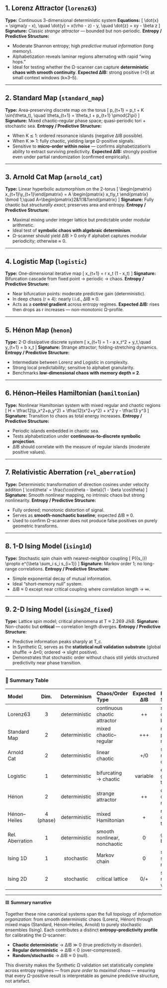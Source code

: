 ## 1. Lorenz Attractor (`lorenz63`)

**Type:** Continuous 3-dimensional deterministic system
**Equations:**
[
\dot{x} = \sigma(y - x), \quad
\dot{y} = x(\rho - z) - y, \quad
\dot{z} = xy - \beta z
]
**Signature:** Classic *strange attractor* — bounded but non-periodic.
**Entropy / Predictive Structure:**

* Moderate Shannon entropy; high *predictive mutual information* (long memory).
* Alphabetization reveals laminar regions alternating with rapid “wing hops.”
* Ideal for testing whether the Ω-scanner can capture **deterministic chaos with smooth continuity**.
  **Expected ΔIB:** strong positive (>0) at small context windows (k≈3–5).

---

## 2. Standard Map (`standard_map`)

**Type:** Area-preserving discrete map on the torus
[
p_{t+1} = p_t + K \sin(\theta_t), \quad
\theta_{t+1} = \theta_t + p_{t+1} \pmod{2\pi}
]
**Signature:** Mixed chaotic–regular phase space; quasi-periodic tori + stochastic sea.
**Entropy / Predictive Structure:**

* When K ≲ 1: ordered resonance islands (negative ΔIB possible).
* When K ≫ 1: fully chaotic, yielding large Ω-positive signals.
* Sensitive to **micro-order within noise** — confirms alphabetization’s ability to extract surviving predictivity.
  **Expected ΔIB:** strongly positive even under partial randomization (confirmed empirically).

---

## 3. Arnold Cat Map (`arnold_cat`)

**Type:** Linear hyperbolic automorphism on the 2-torus
[
\begin{pmatrix} x_{t+1}\y_{t+1}\end{pmatrix}
= A \begin{pmatrix} x_t\y_t \end{pmatrix} \bmod 1,\quad
A=\begin{pmatrix}2&1\1&1\end{pmatrix}
]
**Signature:** Fully chaotic but *structurally exact*; preserves area and entropy.
**Entropy / Predictive Structure:**

* Maximal mixing under integer lattice but predictable under modular arithmetic.
* Ideal test of **symbolic chaos with algebraic determinism**.
* Ω-scanner should yield ΔIB > 0 only if alphabet captures modular periodicity; otherwise ≈ 0.

---

## 4. Logistic Map (`logistic`)

**Type:** One-dimensional iterative map
[
x_{t+1} = r x_t (1 - x_t)
]
**Signature:** Bifurcation cascade from fixed point → periodic → chaos.
**Entropy / Predictive Structure:**

* Near bifurcation points: moderate predictive gain (deterministic).
* In deep chaos (r ≈ 4): nearly i.i.d., ΔIB ≈ 0.
* Acts as a **control gradient** across entropy regimes.
  **Expected ΔIB:** rises then drops as r increases — non-monotonic Ω-profile.

---

## 5. Hénon Map (`henon`)

**Type:** 2-D dissipative discrete system
[
x_{t+1} = 1 - a x_t^2 + y_t,\quad y_{t+1} = b x_t
]
**Signature:** Strange attractor; folding-stretching dynamics.
**Entropy / Predictive Structure:**

* Intermediate between Lorenz and Logistic in complexity.
* Strong local predictability; sensitive to alphabet granularity.
* Benchmarks **low-dimensional chaos with memory depth ≈ 2**.

---

## 6. Hénon–Heiles Hamiltonian (`hamiltonian`)

**Type:** Nonlinear Hamiltonian system with mixed regular and chaotic regions
[
H = \tfrac12(p_x^2+p_y^2) + \tfrac12(x^2+y^2) + x^2 y - \tfrac13 y^3
]
**Signature:** Transition to chaos as total energy increases.
**Entropy / Predictive Structure:**

* Periodic islands embedded in chaotic sea.
* Tests alphabetization under **continuous-to-discrete symbolic projection**.
* ΔIB should correlate with the measure of regular islands (moderate positive values).

---

## 7. Relativistic Aberration (`rel_aberration`)

**Type:** Deterministic transformation of direction cosines under velocity addition
[
\cos\theta' = \frac{\cos\theta - \beta}{1 - \beta \cos\theta}
]
**Signature:** Smooth nonlinear mapping, no intrinsic chaos but strong nonlinearity.
**Entropy / Predictive Structure:**

* Fully ordered; monotonic distortion of signal.
* Serves as **smooth-nonchaotic baseline**; expected ΔIB ≈ 0.
* Used to confirm Ω-scanner does not produce false positives on purely geometric transforms.

---

## 8. 1-D Ising Model (`ising1d`)

**Type:** Stochastic spin chain with nearest-neighbor coupling
[
P({s_i}) \propto e^{\beta \sum_i s_i s_{i+1}}
]
**Signature:** Markov order 1; no long-range correlations.
**Entropy / Predictive Structure:**

* Simple exponential decay of mutual information.
* Ideal “short-memory null” system.
* ΔIB ≈ 0 except near critical coupling where correlation length → ∞.

---

## 9. 2-D Ising Model (`ising2d_fixed`)

**Type:** Lattice spin model; critical phenomena at T ≈ 2.269 J/kB.
**Signature:** Non-chaotic but **critical** — correlation length diverges.
**Entropy / Predictive Structure:**

* Predictive information peaks sharply at T_c.
* In Synthetic Ω, serves as the **statistical null validation substrate** (global shuffle → Δ≈0; ordered → slight positive).
* Demonstrates that stochastic order without chaos still yields structured predictivity near phase transition.

---

### 🧩 Summary Table

| Model           |    Dim.   |  Determinism  | Chaos/Order Type             | Expected ΔIB | Role in Suite               |
| :-------------- | :-------: | :-----------: | :--------------------------- | :----------: | :-------------------------- |
| Lorenz63        |     3     | deterministic | continuous chaotic attractor |      ++      | smooth chaotic benchmark    |
| Standard Map    |     2     | deterministic | mixed chaotic–regular        |      +++     | robust Ω-positive reference |
| Arnold Cat      |     2     | deterministic | linear chaotic               |      +/0     | symbolic mixing control     |
| Logistic        |     1     | deterministic | bifurcating → chaotic        |   variable   | entropy-gradient test       |
| Hénon           |     2     | deterministic | strange attractor            |      ++      | discrete chaos reference    |
| Hénon–Heiles    | 4 (phase) | deterministic | mixed Hamiltonian            |       +      | regular–chaos transition    |
| Rel. Aberration |     1     | deterministic | smooth nonlinear, nonchaotic |       0      | geometric baseline          |
| Ising 1D        |     1     |   stochastic  | Markov chain                 |       0      | simple stochastic null      |
| Ising 2D        |     2     |   stochastic  | critical lattice             |      0/+     | statistical null validation |

---

🟩 **Summary narrative**

Together these nine canonical systems span the full topology of *information organization*:
from smooth deterministic chaos (Lorenz, Hénon) through mixed maps (Standard, Hénon–Heiles, Arnold) to purely stochastic ensembles (Ising).
Each contributes a distinct **entropy–predictivity profile** for calibrating the Ω-scanner:

* **Chaotic deterministic** → ΔIB ≫ 0 (true predictivity in disorder).
* **Regular deterministic** → ΔIB < 0 (over-compressed).
* **Random/stochastic** → ΔIB ≈ 0 (null).

This diversity makes the Synthetic Ω validation set statistically complete across entropy regimes — from *pure order* to *maximal chaos* — ensuring that every Ω-positive result is interpretable as genuine predictive structure, not artefact.
